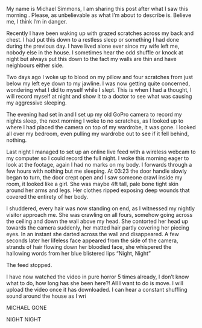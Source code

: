 My name is Michael Simmons, I am sharing this post after what I saw this morning . Please, as unbelievable as what I’m about to describe is. Believe me, I think I’m in danger.

Recently I have been waking up with grazed scratches across my back and chest. I had put this down to a restless sleep or something I had done during the previous day. I have lived alone ever since my wife left me, nobody else in the house. I sometimes hear the odd shuffle or knock at night but always put this down to the fact my walls are thin and have neighbours either side.

Two days ago I woke up to blood on my pillow and four scratches from just below my left eye down to my jawline. I was now getting quite concerned, wondering what I did to myself while I slept. This is when I had a thought, I will record myself at night and show it to a doctor to see what was causing my aggressive sleeping. 

The evening had set in and I set up my old GoPro camera to record my nights sleep, the next morning I woke to no scratches, as I looked up to where I had placed the camera on top of my wardrobe, it was gone. I looked all over my bedroom, even pulling my wardrobe out to see if it fell behind, nothing. 

Last night I managed to set up an online live feed with a wireless webcam to my computer so I could record the full night. I woke this morning eager to look at the footage, again I had no marks on my body. I forwards through a few hours with nothing but me sleeping. At 03:23 the door handle slowly began to turn, the door crept open and I saw someone crawl inside my room, it looked like a girl. She was maybe 4ft tall, pale bone tight skin around her arms and legs. Her clothes ripped exposing deep wounds that covered the entirety of her body. 

I shuddered, every hair was now standing on end, as I witnessed my nightly visitor approach me. She was crawling on all fours, somehow going across the ceiling and down the wall above my head. She contorted her head up towards the camera suddenly, her matted hair partly covering her piecing eyes. In an instant she darted across the wall and disappeared. A few seconds later her lifeless face appeared from the side of the camera, strands of hair flowing down her bloodied face, she whispered the hallowing words from her blue blistered lips “Night, Night”

The feed stopped. 

I have now watched the video in pure horror 5 times already, I don’t know what to do, how long has she been here?! All I want to do is move. I will upload the video once it has downloaded. I can hear a constant shuffling sound around the house as I wri

MICHAEL GONE 

NIGHT NIGHT